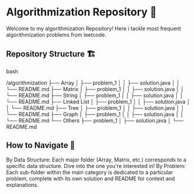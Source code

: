 # Algorithmization Repository 🚀

Welcome to my algorithmization Repository! Here i tackle most frequent algorithmization problems from leetcode.


## Repository Structure 🏗️

bash

/algorithmization
├── Array
│ ├── problem_1
│ │ ├── solution.java
│ │ └── README.md
├── Matrix
│ ├── problem_1
│ │ ├── solution.java
│ │ └── README.md
├── String
│ ├── problem_1
│ │ ├── solution.java
│ │ └── README.md
├── Linked List
│ ├── problem_1
│ │ ├── solution.java
│ │ └── README.md
├── Tree
│ ├── problem_1
│ │ ├── solution.java
│ │ └── README.md
├── Graph
│ ├── problem_1
│ │ ├── solution.java
│ │ └── README.md
└── Others
├── problem_1
│ ├── solution.java
│ └── README.md
   
## How to Navigate 🧭

By Data Structure: Each major folder (Array, Matrix, etc.) corresponds to a specific data structure. Dive into the one you're interested in!
By Problem: Each sub-folder within the main category is dedicated to a particular problem, complete with its own solution and README for context and explanations.